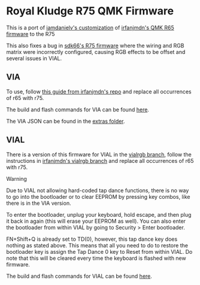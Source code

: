 # Royal Kludge R75 QMK Firmware

This is a port of [iamdanielv's customization](https://github.com/iamdanielv/kb_rk_r65) of [irfanjmdn's QMK R65 firmware](https://github.com/irfanjmdn/r65) to the R75

This also fixes a bug in [sdk66's R75 firmware](https://github.com/hangshengkeji/qmk_firmware/tree/master/keyboards/rk/R75/ansi) where the wiring and RGB matrix were incorrectly configured, causing RGB effects to be offset and several issues in VIAL.

## VIA

To use, follow [this guide from irfanjmdn's repo](https://github.com/irfanjmdn/r65/?tab=readme-ov-file#guide) and replace all occurrences of r65 with r75.

The build and flash commands for VIA can be found [here](https://github.com/mossbed/r75/blob/master/keyboards/r75/via/readme.md).

The VIA JSON can be found in the [extras folder](https://github.com/mossbed/r75/blob/master/extras).

## VIAL

There is a version of this firmware for VIAL in the [vialrgb branch](https://github.com/mossbed/r75/tree/vialrgb), follow the instructions in [irfanjmdn's vialrgb branch](https://github.com/irfanjmdn/r65/tree/vialrgb?tab=readme-ov-file#guide) and replace all occurrences of r65 with r75.

> [!WARNING]  
> Due to VIAL not allowing hard-coded tap dance functions, there is no way to go into the bootloader or to clear EEPROM by pressing key combos, like there is in the VIA version.
>
> To enter the bootloader, unplug your keyboard, hold escape, and then plug it back in again (this will erase your EEPROM as well). You can also enter the bootloader from within VIAL by going to Security > Enter bootloader.
> 
> FN+Shift+Q is already set to TD(0), however, this tap dance key does nothing as stated above. This means that all you need to do to restore the bootloader key is assign the Tap Dance 0 key to Reset from within VIAL. Do note that this will be cleared every time the keyboard is flashed with new firmware.

The build and flash commands for VIAL can be found [here](https://github.com/mossbed/r75/tree/vialrgb/keyboards/rk/r75/readme.md).
